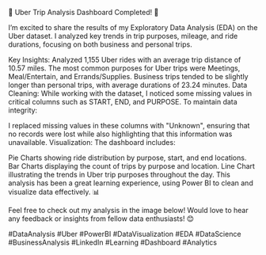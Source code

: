 🚕 Uber Trip Analysis Dashboard Completed! 🚕

I’m excited to share the results of my Exploratory Data Analysis (EDA) on the Uber dataset. I analyzed key trends in trip purposes, mileage, and ride durations, focusing on both business and personal trips.

Key Insights:
Analyzed 1,155 Uber rides with an average trip distance of 10.57 miles.
The most common purposes for Uber trips were Meetings, Meal/Entertain, and Errands/Supplies.
Business trips tended to be slightly longer than personal trips, with average durations of 23.24 minutes.
Data Cleaning:
While working with the dataset, I noticed some missing values in critical columns such as START, END, and PURPOSE. To maintain data integrity:

I replaced missing values in these columns with "Unknown", ensuring that no records were lost while also highlighting that this information was unavailable.
Visualization:
The dashboard includes:

Pie Charts showing ride distribution by purpose, start, and end locations.
Bar Charts displaying the count of trips by purpose and location.
Line Chart illustrating the trends in Uber trip purposes throughout the day.
This analysis has been a great learning experience, using Power BI to clean and visualize data effectively. 📊

Feel free to check out my analysis in the image below! Would love to hear any feedback or insights from fellow data enthusiasts! 😊

#DataAnalysis #Uber #PowerBI #DataVisualization #EDA #DataScience #BusinessAnalysis #LinkedIn #Learning #Dashboard #Analytics
